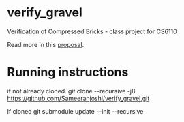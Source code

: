 # verify_gravel
Verification of Compressed Bricks - class project for CS6110

Read more in this [proposal](https://docs.google.com/document/d/1uZaDDlo5LlQEcIfZqqymmbaPRtcTG0j47xhOMQLZwlo/edit?usp=sharing).

# Running instructions
if not already cloned.
git clone --recursive -j8 https://github.com/Sameeranjoshi/verify_gravel.git

If cloned
git submodule update --init --recursive

